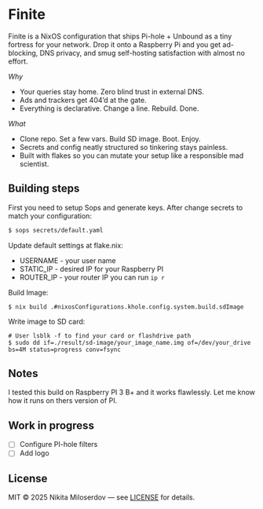 # Finite

Finite is a NixOS configuration that ships Pi-hole + Unbound as a tiny fortress for your network. Drop it onto a Raspberry Pi and you get ad-blocking, DNS privacy, and smug self-hosting satisfaction with almost no effort.

_Why_

- Your queries stay home. Zero blind trust in external DNS.
- Ads and trackers get 404’d at the gate.
- Everything is declarative. Change a line. Rebuild. Done.

_What_

- Clone repo. Set a few vars. Build SD image. Boot. Enjoy.
- Secrets and config neatly structured so tinkering stays painless.
- Built with flakes so you can mutate your setup like a responsible mad scientist.

## Building steps

First you need to setup Sops and generate keys. After change secrets
to match your configuration:

```bash
$ sops secrets/default.yaml
```

Update default settings at flake.nix:

- USERNAME - your user name
- STATIC_IP - desired IP for your Raspberry PI
- ROUTER_IP - your router IP you can run `ip r`

Build Image:

```
$ nix build .#nixosConfigurations.khole.config.system.build.sdImage
```

Write image to SD card:

```
# User lsblk -f to find your card or flashdrive path
$ sudo dd if=./result/sd-image/your_image_name.img of=/dev/your_drive bs=4M status=progress conv=fsync
```

## Notes

I tested this build on Raspberry PI 3 B+ and it works flawlessly. Let me know how it runs on thers version of PI.

## Work in progress

- [ ] Configure PI-hole filters
- [ ] Add logo

## License

MIT © 2025 Nikita Miloserdov — see [LICENSE](./LICENSE) for details.
